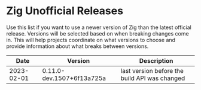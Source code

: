 # Zig Unofficial Releases

Use this list if you want to use a newer version of Zig than the latest official release.
Versions will be selected based on when breaking changes come in.
This will help projects coordinate on what versions to choose and provide information
about what breaks between versions.


| Date       | Version                   | Description |
|------------|---------------------------|-------------|
| 2023-02-01 | 0.11.0-dev.1507+6f13a725a | last version before the build API was changed |

